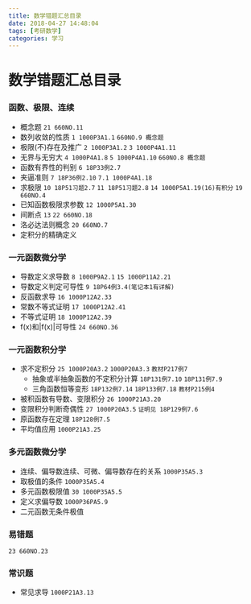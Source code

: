 ```yaml
---
title: 数学错题汇总目录
date: 2018-04-27 14:48:04
tags: [考研数学]
categories: 学习
---
```




# 数学错题汇总目录



### 函数、极限、连续

- 概念题 `21 660NO.11`
- 数列收敛的性质  `1 1000P3A1.1`  `660NO.9 概念题`
- 极限(不)存在及推广 `2 1000P3A1.2` `3 1000P4A1.11`
- 无界与无穷大 `4 1000P4A1.8` `5 1000P4A1.10` `660NO.8 概念题`
- 函数有界性的判别 `6 18P33例2.7` 
- 夹逼准则 `7 18P36例2.10` `7.1 1000P4A1.18` 
- 求极限 `10 18P51习题2.7` `11 18P51习题2.8` `14 1000P5A1.19(16)有积分` `19 660NO.4`
- 已知函数极限求参数 `12 1000P5A1.30`
- 间断点 `13`  `22 660NO.18` 
- 洛必达法则概念 `20 660NO.7`
- 定积分的精确定义


<!--more-->


### 一元函数微分学

- 导数定义求导数 `8 1000P9A2.1` `15 1000P11A2.21`
- 导数定义判定可导性 `9 18P64例3.4(笔记本1有详解)` 
- 反函数求导 `16 1000P12A2.33` 
- 常数不等式证明 `17 1000P12A2.41`
- 不等式证明 `18 1000P12A2.39`
- f(x)和|f(x)|可导性 `24 660NO.36`




### 一元函数积分学

- 求不定积分 `25 1000P20A3.2` `1000P20A3.3`  `教材P217例7`
  - 抽象或半抽象函数的不定积分计算 `18P131例7.10` `18P131例7.9`
  - 三角函数恒等变形 `18P132例7.14` `18P133例7.18` `教材P215例4`
- 被积函数有导数、变限积分 `26 1000P21A3.20`
- 变限积分判断奇偶性 `27 1000P20A3.5` `证明见 18P129例7.6`
- 原函数存在定理 `18P128例7.5`
- 平均值应用 `1000P21A3.25`




### 多元函数微分学

- 连续、偏导数连续、可微、偏导数存在的关系 `1000P35A5.3`
- 取极值的条件 `1000P35A5.4`
- 多元函数极限值 `30 1000P35A5.5`
- 定义求偏导数 `1000P36PA5.9`
- 二元函数无条件极值 






### 易错题

`23 660NO.23`



### 常识题

- 常见求导 `1000P21A3.13`

